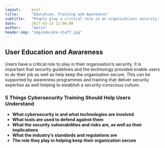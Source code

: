 ```yaml
---
layout:     post
title:      "Education, Training and Awareness"
subtitle:   "People play a critical role in an organizations security."
date:       2017-03-13 12:00:00
author:     "dario"
header-img: "img/educate-staff.jpg"
---
```



## User Education and Awareness
Users have a critical role to play in their organisation’s security. It is important that security guidelines and the technology provided enable users to do their job as well as help keep the organisation secure. This can be supported by awareness programmes and training that deliver security expertise as well helping to establish a security-conscious culture.

### 5 Things Cybersecurity Training Should Help Users Understand
* **What cybersecurity is and what technologies are involved**
* **What tools are used to defend against them**  
* **What the security vulnerabilities and risks are, as well as their implications**
* **What the industry’s standards and regulations are**
* **The role they play in helping keep their organization secure**  
